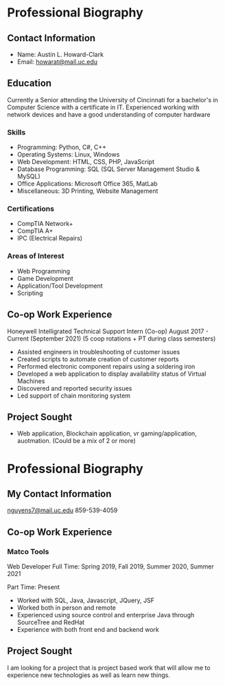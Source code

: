 # Professional Biography

## Contact Information
* Name: Austin L. Howard-Clark
* Email: howarat@mail.uc.edu

## Education
Currently a Senior attending the University of Cincinnati for a bachelor's in Computer Science with a certificate in IT. 
Experienced working with network devices and have a good understanding of computer hardware

### Skills
* Programming: Python, C#, C++
* Operating Systems: Linux, Windows
* Web Development: HTML, CSS, PHP, JavaScript
* Database Programming: SQL (SQL Server Management Studio & MySQL)
* Office Applications: Microsoft Office 365, MatLab
* Miscellaneous: 3D Printing, Website Management

### Certifications
* CompTIA Network+
* CompTIA A+
* IPC (Electrical Repairs)

### Areas of Interest
* Web Programming
* Game Development
* Application/Tool Development
* Scripting

## Co-op Work Experience
Honeywell Intelligrated Technical Support Intern (Co-op) August 2017 - Current (September 2021) (5 coop rotations + PT during class semesters)
* Assisted engineers in troubleshooting of customer issues
* Created scripts to automate creation of customer reports
* Performed electronic component repairs using a soldering iron
* Developed a web application to display availability status of Virtual Machines
* Discovered and reported security issues
* Led support of chain monitoring system

## Project Sought
*  Web application, Blockchain application, vr gaming/application, auotmation. (Could be a mix of 2 or more)



# **Professional Biography**
## **My Contact Information**
nguyens7@mail.uc.edu
859-539-4059
## **Co-op Work Experience**

### **Matco Tools**

Web Developer
Full Time: Spring 2019, Fall 2019, Summer 2020, Summer 2021

Part Time: Present
* Worked with SQL, Java, Javascript, JQuery, JSF
* Worked both in person and remote
* Experienced using source control and enterprise Java through SourceTree and RedHat
* Experience with both front end and backend work

## Project Sought
I am looking for a project that is project based work that will allow me to experience new technologies as well as learn new things.

